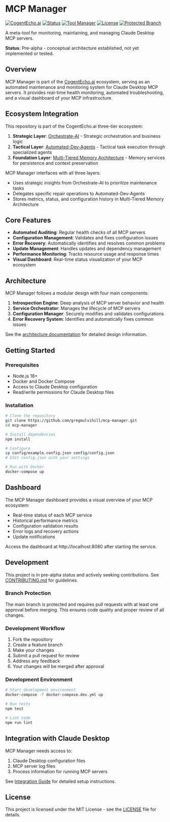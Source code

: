 # MCP Manager

[![CogentEcho.ai](https://img.shields.io/badge/CogentEcho.ai-Ecosystem-blue)](https://github.com/topics/cogentecho-ai)
[![Status](https://img.shields.io/badge/Status-Pre--Alpha-orange)](https://github.com/gregmulvihill/mcp-manager)
[![Tool Manager](https://img.shields.io/badge/Type-Tool%20Manager-green)](https://github.com/gregmulvihill/mcp-manager)
[![License](https://img.shields.io/github/license/gregmulvihill/mcp-manager)](LICENSE)
[![Protected Branch](https://img.shields.io/badge/Main%20Branch-Protected-informational)](https://github.com/gregmulvihill/mcp-manager)

A meta-tool for monitoring, maintaining, and managing Claude Desktop MCP servers.

**Status**: Pre-alpha - conceptual architecture established, not yet implemented or tested.

## Overview

MCP Manager is part of the [CogentEcho.ai](https://github.com/gregmulvihill/orchestrate-ai) ecosystem, serving as an automated maintenance and monitoring system for Claude Desktop MCP servers. It provides real-time health monitoring, automated troubleshooting, and a visual dashboard of your MCP infrastructure.

## Ecosystem Integration

This repository is part of the CogentEcho.ai three-tier ecosystem:

1. **Strategic Layer**: [Orchestrate-AI](https://github.com/gregmulvihill/orchestrate-ai) - Strategic orchestration and business logic
2. **Tactical Layer**: [Automated-Dev-Agents](https://github.com/gregmulvihill/automated-dev-agents) - Tactical task execution through specialized agents
3. **Foundation Layer**: [Multi-Tiered Memory Architecture](https://github.com/gregmulvihill/multi-tiered-memory-architecture) - Memory services for persistence and context preservation

MCP Manager interfaces with all three layers:
- Uses strategic insights from Orchestrate-AI to prioritize maintenance tasks
- Delegates specific repair operations to Automated-Dev-Agents
- Stores metrics, status, and configuration history in Multi-Tiered Memory Architecture

## Core Features

- **Automated Auditing**: Regular health checks of all MCP servers
- **Configuration Management**: Validates and fixes configuration issues
- **Error Recovery**: Automatically identifies and resolves common problems
- **Update Management**: Handles updates and dependency management
- **Performance Monitoring**: Tracks resource usage and response times
- **Visual Dashboard**: Real-time status visualization of your MCP ecosystem

## Architecture

MCP Manager follows a modular design with four main components:

1. **Introspection Engine**: Deep analysis of MCP server behavior and health
2. **Service Orchestrator**: Manages the lifecycle of MCP servers
3. **Configuration Manager**: Securely modifies and validates configurations
4. **Error Recovery System**: Identifies and automatically fixes common issues

See the [architecture documentation](docs/architecture/README.md) for detailed design information.

## Getting Started

### Prerequisites

- Node.js 18+
- Docker and Docker Compose
- Access to Claude Desktop configuration
- Read/write permissions for Claude Desktop files

### Installation

```bash
# Clone the repository
git clone https://github.com/gregmulvihill/mcp-manager.git
cd mcp-manager

# Install dependencies
npm install

# Configure
cp config/example.config.json config/config.json
# Edit config.json with your settings

# Run with Docker
docker-compose up
```

## Dashboard

The MCP Manager dashboard provides a visual overview of your MCP ecosystem:

- Real-time status of each MCP service
- Historical performance metrics
- Configuration validation results
- Error logs and recovery actions
- Update notifications

Access the dashboard at http://localhost:8080 after starting the service.

## Development

This project is in pre-alpha status and actively seeking contributions. See [CONTRIBUTING.md](CONTRIBUTING.md) for guidelines.

### Branch Protection

The main branch is protected and requires pull requests with at least one approval before merging. This ensures code quality and proper review of all changes.

### Development Workflow

1. Fork the repository
2. Create a feature branch
3. Make your changes
4. Submit a pull request for review
5. Address any feedback
6. Your changes will be merged after approval

### Development Environment

```bash
# Start development environment
docker-compose -f docker-compose.dev.yml up

# Run tests
npm test

# Lint code
npm run lint
```

## Integration with Claude Desktop

MCP Manager needs access to:

1. Claude Desktop configuration files
2. MCP server log files
3. Process information for running MCP servers

See [Integration Guide](docs/integrations/claude-desktop.md) for detailed setup instructions.

## License

This project is licensed under the MIT License - see the [LICENSE](LICENSE) file for details.